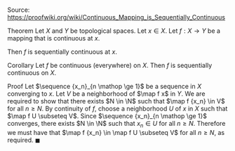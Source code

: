 # 

Source: https://proofwiki.org/wiki/Continuous_Mapping_is_Sequentially_Continuous

Theorem
Let $X$ and $Y$ be topological spaces.
Let $x \in X$.
Let $f: X \to Y$ be a mapping that is continuous at $x$.

Then $f$ is sequentially continuous at $x$.


Corollary
Let $f$ be continuous (everywhere) on $X$.
Then $f$ is sequentially continuous on $X$.


Proof
Let $\sequence {x_n}_{n \mathop \ge 1}$ be a sequence in $X$ converging to $x$.
Let $V$ be a neighborhood of $\map f x$ in $Y$.
We are required to show that there exists $N \in \N$ such that $\map f {x_n} \in V$ for all $n \ge N$.
By continuity of $f$, choose a neighborhood $U$ of $x$ in $X$ such that $\map f U \subseteq V$.
Since $\sequence {x_n}_{n \mathop \ge 1}$ converges, there exists $N \in \N$ such that $x_n \in U$ for all $n \ge N$.
Therefore we must have that $\map f {x_n} \in \map f U \subseteq V$ for all $n \ge N$, as required.
$\blacksquare$





